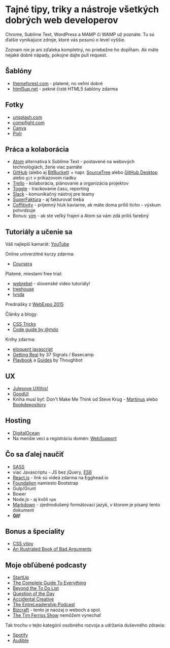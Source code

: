 # Tajné tipy, triky a nástroje všetkých dobrých web developerov

Chrome, Sublime Text, WordPress a MAMP či WAMP už poznáte. Tu sú ďalšie vynikajúce zdroje, ktoré vás posunú o level vyššie.

Zoznam nie je ani zďaleka kompletný, no priebežne ho dopĺňam. Ak máte nejaké dobré nápady, pokojne dajte pull request.

## Šablóny

* [themeforest.com](http://themeforest.com) - platené, no veľmi dobré
* [html5up.net](http://html5up.net) - pekné čisté HTML5 šablóny zdarma

## Fotky

* [unsplash.com](http://unsplash.com)
* [compfight.com](http://compfight.com)
* [Canva](http://canva.com/)
* [Pixlr](http://pixlr.com)

## Práca a kolaborácia

* [Atom](https://atom.io/) alternatíva k Sublime Text - postavené na webových technológiách, žerie viac pamäte
* [GitHub](http://github.com) (alebo aj [BitBucket](http://bitbucket.com)) + napr. [SourceTree](https://www.sourcetreeapp.com/) alebo [GitHub Desktop](https://desktop.github.com/) alebo `git` v príkazovom riadku
* [Trello](http://trello.com) - kolaborácia, plánovanie a organizácia projektov
* [Toggle](http://toggle.com) - trackovanie času, reporting
* [Slack](http://slack.com) - komunikačný nástroj pre teamy
* [SuperFaktúra](http://www.superfaktura.sk/#1q0txdb8dsiuvm3o) - aj fakturovať treba
* [Coffitivity](https://coffitivity.com/) - príjemný hluk kaviarne, ak máte doma príliš ticho - výskum potvrdzuje
* Bonus: [vim](http://www.vim.org/download.php) - ak ste veľký frajeri a Atom sa vám zdá príliš farebný

## Tutoriály a učenie sa

Váš najlepší kamarát: [YouTube](http://www.youtube.com)

Online univerzitné kurzy zdarma:

* [Coursera](https://www.coursera.org/)

Platené, miestami free trial:

* [webrebel](http://webrebel.sk/) - slovenské video tutoriály!
* [treehouse](https://teamtreehouse.com/)
* [lynda](http://www.lynda.com/)

Prednášky z [WebExpo 2015](http://slideslive.com/webexpo/webexpo-2015)

Články a blogy:

* [CSS Tricks](https://css-tricks.com/)
* [Code guide by @mdo](http://mdo.github.io/code-guide/)

Knihy zdarma:

* [eloquent javascript](http://eloquentjavascript.net/)
* [Getting Real](https://gettingreal.37signals.com/) by 37 Signals / Basecamp
* [Playbook](http://playbook.thoughtbot.com/) a [Guides](https://github.com/thoughtbot/guides) by Thoughbot

## UX

* [Julesove UXthis!](http://www.uxthis.sk/)
* [GoodUI](http://goodui.org/)
* Kniha musí byť: Don't Make Me Think od Steve Krug - [Martinus](http://www.martinus.sk/?uItem=189253&z=9ATY82&utm_source=z%3D9ATY82&utm_medium=url&utm_campaign=partner) alebo [Bookdepository](http://www.bookdepository.com/Don-t-Make-Me-Think/9780321965516?a_aid=minutka)


## Hosting

* [DigitalOcean](https://www.digitalocean.com/?refcode=cb8d36856617)
* Na menšie veci a registráciu domén: [WebSupport](http://www.websupport.sk)

## Čo sa ďalej naučiť

* [SASS](http://sass-lang.com/)
* viac Javascriptu - JS bez jQuery, [ES6](https://github.com/DrkSephy/es6-cheatsheet)
* [React.js](https://egghead.io/courses/react-fundamentals) - link sú videá zdarma na Egghead.io
* [Foundation](http://foundation.zurb.com/) namiesto Bootstrap
* Gulp/Grunt
* Bower
* Node.js - aj kvôli `npm`
* [Markdown](http://daringfireball.net/projects/markdown/syntax) - zjednodušený formátovací jazyk, v ktorom je písaný tento dokument
* **[Git](https://github.com/matusmarcin/git-training)!**

## Bonus a špeciality

* [CSS vtipy](http://saijogeorge.com/css-puns/)
* [An Illustrated Book of Bad Arguments](https://bookofbadarguments.com/)

## Moje obľúbené podcasty

* [StartUp](https://gimletmedia.com/show/startup/)
* [The Complete Guide To Everything](http://tcgte.com/)
* [Beyond the To Do List](http://beyondthetodolist.com/)
* [Question of the Day](http://www.earwolf.com/show/question-of-the-day/)
* [Accidental Creative](https://www.accidentalcreative.com/)
* [The EntreLeadership Podcast](https://www.entreleadership.com/posts.podcast)
* [Bizcraft](http://unmatchedstyle.com/bizcraft) - tento je naozaj o weboch a spol.
* [The Tim Ferriss Show](http://fourhourworkweek.com/podcast/) nemôžem vynechať

Tak trochu v tejto kategórii osobného rozvoja a udržania duševného zdravia:

* [Spotify](https://www.spotify.com/sk/)
* [Audible](http://audible.com)
